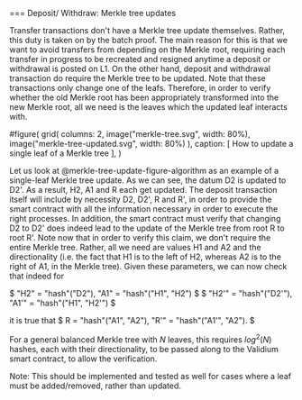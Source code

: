 === Deposit/ Withdraw: Merkle tree updates <merkle-tree-update-algorithm>

Transfer transactions don't have a Merkle tree update themselves. Rather, this duty is taken on by the batch proof. The main reason for this is that we want to avoid transfers from depending on the Merkle root, requiring each transfer in progress to be recreated and resigned anytime a deposit or withdrawal is posted on L1. On the other hand, deposit and withdrawal transaction do require the Merkle tree to be updated. Note that these transactions only change one of the leafs. Therefore, in order to verify whether the old Merkle root has been appropriately transformed into the new Merkle root, all we need is the leaves which the updated leaf interacts with.

#figure(
  grid(
    columns: 2,
    image("merkle-tree.svg", width: 80%),
    image("merkle-tree-updated.svg", width: 80%)
  ),
  caption: [
    How to update a single leaf of a Merkle tree
  ],
) <merkle-tree-update-figure-algorithm>

Let us look at @merkle-tree-update-figure-algorithm as an example of a single-leaf Merkle tree update. As we can see, the datum D2 is updated to D2'. As a result, H2, A1 and R each get updated. The deposit transaction itself will include by necessity D2, D2', R and R', in order to provide the smart contract with all the information necessary in order to execute the right processes. In addition, the smart contract must verify that changing D2 to D2' does indeed lead to the update of the Merkle tree from root R to root R'. Note now that in order to verify this claim, we don't require the entire Merkle tree. Rather, all we need are values H1 and A2 and the directionality (i.e. the fact that H1 is to the left of H2, whereas A2 is to the right of A1, in the Merkle tree). Given these parameters, we can now check that indeed for

$ "H2" = "hash"("D2"), "A1" = "hash"("H1", "H2") $
$ "H2'" = "hash"("D2'"), "A1'" = "hash"("H1", "H2'") $

it is true that
$ R = "hash"("A1", "A2"), "R'" = "hash"("A1'", "A2"). $

For a general balanced Merkle tree with $N$ leaves, this requires $log^2(N)$ hashes, each with their directionality, to be passed along to the Validium smart contract, to allow the verification.

Note: This should be implemented and tested as well for cases where a leaf must be added/removed, rather than updated.



